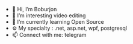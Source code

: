 - 👋 Hi, I’m Boburjon
- 👀 I’m interesting video editing
- 🌱 I’m currently learning Open Source
- ⚙️ My specialty : .net, asp.net, wpf, postgresql
- 📫 Connect with me: telegram

<!---
ubaydullayevboburjon/ubaydullayevboburjon is a ✨ special ✨ repository because its `README.md` (this file) appears on your GitHub profile.
You can click the Preview link to take a look at your changes.
--->
